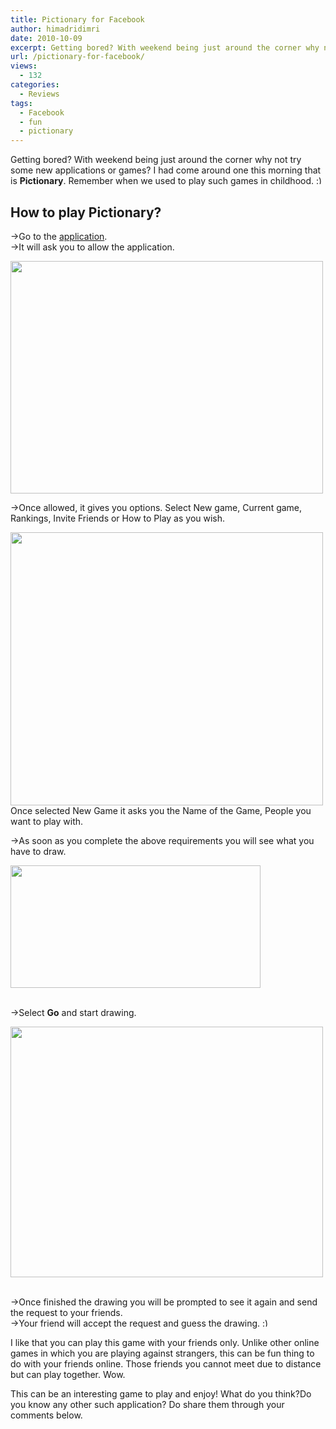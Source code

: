 ```yaml
---
title: Pictionary for Facebook
author: himadridimri
date: 2010-10-09
excerpt: Getting bored? With weekend being just around the corner why not try some new applications or games? I had come around one this morning that is Pictionary. Remember when we used to play such games in childhood. :)
url: /pictionary-for-facebook/
views:
  - 132
categories:
  - Reviews
tags:
  - Facebook
  - fun
  - pictionary
---
```

Getting bored? With weekend being just around the corner why not try some new applications or games? I had come around one this morning that is **Pictionary**. Remember when we used to play such games in childhood. <img src="http://devilsworkshop.org/wp-includes/images/smilies/simple-smile.png" alt=":)" class="wp-smiley" style="height: 1em; max-height: 1em;" />

## How to play Pictionary?

->Go to the <a href="http://apps.facebook.com/pictionaryannivapp/" onclick="_gaq.push(['_trackEvent', 'outbound-article', 'http://apps.facebook.com/pictionaryannivapp/', 'application']);" >application</a>.  
->It will ask you to allow the application.

<a href="http://fbknol.com/pictionary-for-facebook/screenshot_024-3/" onclick="_gaq.push(['_trackEvent', 'outbound-article', 'http://fbknol.com/pictionary-for-facebook/screenshot_024-3/', '']);" rel="attachment wp-att-3059"><img class="alignnone size-full  wp-image-54461" src="http://cdn.devilsworkshop.org/files/2010/10/screenshot_0241.png" alt="" width="500" height="372" /></a>

->Once allowed, it gives you options. Select New game, Current game, Rankings, Invite Friends or How to Play as you wish.

<a href="http://fbknol.com/pictionary-for-facebook/screenshot_025/" onclick="_gaq.push(['_trackEvent', 'outbound-article', 'http://fbknol.com/pictionary-for-facebook/screenshot_025/', '']);" rel="attachment wp-att-3060"><img class="alignnone size-full wp-image-3060" src="http://cdn.devilsworkshop.org/files/2010/10/screenshot_025.png" alt="" width="500" height="437" /></a>  
Once selected New Game it asks you the Name of the Game, People you want to play with.

->As soon as you complete the above requirements you will see what you have to draw.

<a href="http://fbknol.com/pictionary-for-facebook/screenshot_026-3/" onclick="_gaq.push(['_trackEvent', 'outbound-article', 'http://fbknol.com/pictionary-for-facebook/screenshot_026-3/', '']);" rel="attachment wp-att-3067"><img class="alignnone size-full wp-image-3067" src="http://cdn.devilsworkshop.org/files/2010/10/screenshot_0262.png" alt="" width="400" height="196" /></a>

<a href="http://fbknol.com/pictionary-for-facebook/screenshot_026/" onclick="_gaq.push(['_trackEvent', 'outbound-article', 'http://fbknol.com/pictionary-for-facebook/screenshot_026/', '']);" rel="attachment wp-att-3061"></a>  
->Select **Go** and start drawing.

<a href="http://fbknol.com/pictionary-for-facebook/screenshot_027/" onclick="_gaq.push(['_trackEvent', 'outbound-article', 'http://fbknol.com/pictionary-for-facebook/screenshot_027/', '']);" rel="attachment wp-att-3062"><img class="alignnone size-full wp-image-3062" src="http://cdn.devilsworkshop.org/files/2010/10/screenshot_027.png" alt="" width="500" height="401" /></a>

<a href="http://fbknol.com/pictionary-for-facebook/screenshot_027/" onclick="_gaq.push(['_trackEvent', 'outbound-article', 'http://fbknol.com/pictionary-for-facebook/screenshot_027/', '']);" rel="attachment wp-att-3062"></a>  
->Once finished the drawing you will be prompted to see it again and send the request to your friends.  
->Your friend will accept the request and guess the drawing. <img src="http://devilsworkshop.org/wp-includes/images/smilies/simple-smile.png" alt=":)" class="wp-smiley" style="height: 1em; max-height: 1em;" />

I like that you can play this game with your friends only. Unlike other online games in which you are playing against strangers, this can be fun thing to do with your friends online. Those friends you cannot meet due to distance but can play together. Wow.

This can be an interesting game to play and enjoy! What do you think?Do you know any other such application? Do share them through your comments below.
